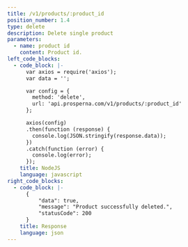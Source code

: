 ```yaml
---
title: /v1/products/:product_id
position_number: 1.4
type: delete
description: Delete single product
parameters:
  - name: product id
    content: Product id.
left_code_blocks:
  - code_block: |-
      var axios = require('axios');
      var data = '';

      var config = {
        method: 'delete',
        url: 'api.prosperna.com/v1/products/:product_id'
      };

      axios(config)
      .then(function (response) {
        console.log(JSON.stringify(response.data));
      })
      .catch(function (error) {
        console.log(error);
      });
    title: NodeJS
    language: javascript
right_code_blocks:
  - code_block: |-
      {
          "data": true,
          "message": "Product successfully deleted.",
          "statusCode": 200
      }
    title: Response
    language: json
---
```

